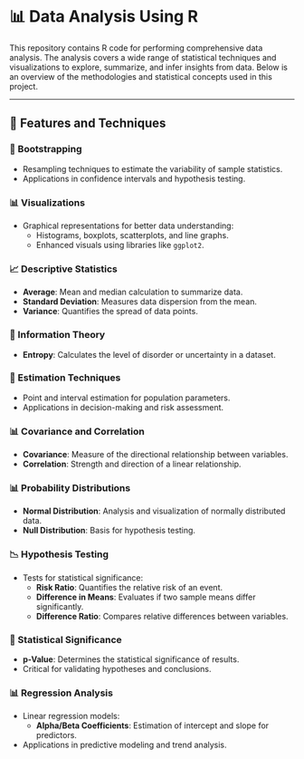 # 📊 Data Analysis Using R

This repository contains R code for performing comprehensive data analysis. The analysis covers a wide range of statistical techniques and visualizations to explore, summarize, and infer insights from data. Below is an overview of the methodologies and statistical concepts used in this project.

---

## 📂 Features and Techniques

### 🔄 Bootstrapping
- Resampling techniques to estimate the variability of sample statistics.
- Applications in confidence intervals and hypothesis testing.

### 📊 Visualizations
- Graphical representations for better data understanding:
  - Histograms, boxplots, scatterplots, and line graphs.
  - Enhanced visuals using libraries like `ggplot2`.

### 📈 Descriptive Statistics
- **Average**: Mean and median calculation to summarize data.
- **Standard Deviation**: Measures data dispersion from the mean.
- **Variance**: Quantifies the spread of data points.

### 📜 Information Theory
- **Entropy**: Calculates the level of disorder or uncertainty in a dataset.

### 📐 Estimation Techniques
- Point and interval estimation for population parameters.
- Applications in decision-making and risk assessment.

### 📊 Covariance and Correlation
- **Covariance**: Measure of the directional relationship between variables.
- **Correlation**: Strength and direction of a linear relationship.

### 📊 Probability Distributions
- **Normal Distribution**: Analysis and visualization of normally distributed data.
- **Null Distribution**: Basis for hypothesis testing.

### 📉 Hypothesis Testing
- Tests for statistical significance:
  - **Risk Ratio**: Quantifies the relative risk of an event.
  - **Difference in Means**: Evaluates if two sample means differ significantly.
  - **Difference Ratio**: Compares relative differences between variables.

### 🧪 Statistical Significance
- **p-Value**: Determines the statistical significance of results.
- Critical for validating hypotheses and conclusions.

### 📊 Regression Analysis
- Linear regression models:
  - **Alpha/Beta Coefficients**: Estimation of intercept and slope for predictors.
- Applications in predictive modeling and trend analysis.
